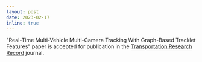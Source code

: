 ```yaml
---
layout: post
date: 2023-02-17
inline: true
---
```


"Real-Time Multi-Vehicle Multi-Camera Tracking With Graph-Based Tracklet Features" paper is accepted for publication in the [Transportation Research Record](https://journals.sagepub.com/home/trr) journal.